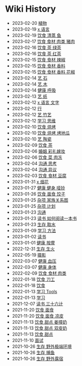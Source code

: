 # Wiki History

- 2023-02-20        [植物](/0130_植物)
- 2023-02-19        [x 语言](/0129_x_语言)
- 2023-02-19        [饮食 清蒸 鱼](/0128_饮食_清蒸_鱼)
- 2023-02-17        [饮食 食材 肉类 猪肉](/0127_饮食_食材_肉类_猪肉)
- 2023-02-16        [饮食 茶 绿茶](/0125_饮食_茶_绿茶)
- 2023-02-16        [饮食 茶 红茶](/0126_饮食_茶_红茶)
- 2023-02-15        [饮食 食材 辣椒](/0124_饮食_食材_辣椒)
- 2023-02-15        [饮食 食材 香料](/0122_饮食_食材_香料)
- 2023-02-15        [饮食 食材 香料 花椒](/0123_饮食_食材_香料_花椒)
- 2023-02-14        [艺 石](/0121_艺_石)
- 2023-02-14        [艺 木](/0120_艺_木)
- 2023-02-14        [健康 呼吸](/0119_健康_呼吸)
- 2023-02-13        [艺 纸](/0118_艺_纸)
- 2023-02-12        [x 语言 文字](/0114_x_语言_文字)
- 2023-02-12        [行](/0115_行)
- 2023-02-12        [艺 竹艺](/0116_艺_竹艺)
- 2023-02-12        [学习 思维](/0117_学习_思维)
- 2023-02-10        [饮食 烘烤](/0113_饮食_烘烤)
- 2023-02-10        [饮食 烘烤 烤地瓜](/0112_饮食_烘烤_烤地瓜)
- 2023-02-10        [艺 陶瓷](/0111_艺_陶瓷)
- 2023-02-09        [饮食 茶](/0110_饮食_茶)
- 2023-02-06        [婚姻 彩礼嫁妆](/0108_婚姻_彩礼嫁妆)
- 2023-02-06        [饮食 菜 肉冻](/0109_饮食_菜_肉冻)
- 2023-02-04        [沟通 思考](/0106_沟通_思考)
- 2023-02-04        [沟通 异议](/0107_沟通_异议)
- 2023-02-03        [饮食 食材 豆腐](/0105_饮食_食材_豆腐)
- 2023-01-31        [x 烟花](/0104_x_烟花)
- 2023-01-27        [健康 健身 哑铃](/0103_健康_健身_哑铃)
- 2023-01-26        [饮食 面食 饺子](/0102_饮食_面食_饺子)
- 2023-01-25        [杂项 家族关系图](/0100_杂项_家族关系图)
- 2023-01-25        [杂项 计划](/0101_杂项_计划)
- 2023-01-23        [沟通](/0097_沟通)
- 2023-01-23        [读书 如何阅读一本书](/0099_读书_如何阅读一本书)
- 2023-01-23        [生存 取水](/0098_生存_取水)
- 2023-01-09        [学习 方法](/0096_学习_方法)
- 2023-01-02        [读书](/0095_读书)
- 2023-01-01        [健康 按摩](/0094_健康_按摩)
- 2022-12-31        [生存 生火](/0093_生存_生火)
- 2022-05-19        [摄影](/0089_摄影)
- 2022-03-07        [健康 血压](/0088_健康_血压)
- 2022-03-07        [健康 身体](/0087_健康_身体)
- 2022-02-09        [饮食 食材 肉类](/0086_饮食_食材_肉类)
- 2022-01-18        [饮食 刀工](/0085_饮食_刀工)
- 2022-01-18        [饮食](/0084_饮食)
- 2022-01-13        [学习 Tools](/0083_学习_Tools)
- 2022-01-13        [学习](/0082_学习)
- 2021-12-07        [读书 三十六计](/0081_读书_三十六计)
- 2021-11-20        [饮食 面食](/0079_饮食_面食)
- 2021-11-20        [饮食 面食 凉皮](/0080_饮食_面食_凉皮)
- 2021-11-13        [饮食 甜点 姜撞奶](/0078_饮食_甜点_姜撞奶)
- 2021-11-13        [饮食 甜点 双皮奶](/0077_饮食_甜点_双皮奶)
- 2021-11-13        [饮食 甜点](/0076_饮食_甜点)
- 2021-11-10        [面试](/0075_面试)
- 2021-10-26        [生存 野外极端环境](/0072_生存_野外极端环境)
- 2021-10-26        [生存 捕鱼](/0073_生存_捕鱼)
- 2021-10-26        [生存 野外露宿](/0074_生存_野外露宿)
